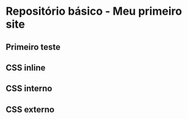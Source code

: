 # Repositório básico - Meu primeiro site
## Primeiro teste

## CSS inline

## CSS interno

## CSS externo
